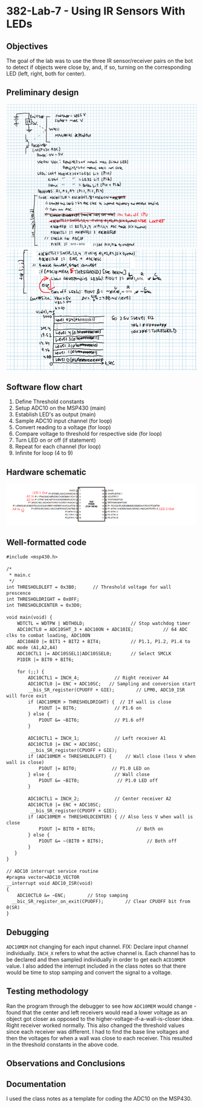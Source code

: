 # 382-Lab-7 - Using IR Sensors With LEDs
## Objectives
The goal of the lab was to use the three IR sensor/receiver pairs on the bot to detect if objects were close by, and, if so, turning on the corresponding LED (left, right, both for center). 
## Preliminary design
![alt text](https://raw.githubusercontent.com/SeanGavan/382-Lab-7/master/Images/Prelab1.PNG "Prelab 1")
![alt text](https://raw.githubusercontent.com/SeanGavan/382-Lab-7/master/Images/Prelab2.PNG "Prelab 2")
## Software flow chart
1) Define Threshold constants
2) Setup ADC10 on the MSP430 (main)
3) Establish LED's as output (main)
4) Sample ADC10 input channel (for loop)
5) Convert reading to a voltage (for loop)
6) Compare voltage to threshold for respective side (for loop)
7) Turn LED on or off (if statement)
8) Repeat for each channel (for loop)
9) Infinite for loop (4 to 9)
## Hardware schematic
![alt text](https://raw.githubusercontent.com/SeanGavan/382-Lab-7/master/Images/Schematic.PNG "Schematic")
## Well-formatted code
```
#include <msp430.h> 

/*
 * main.c
 */
int THRESHOLDLEFT = 0x3B0;		// Threshold voltage for wall prescence
int THRESHOLDRIGHT = 0x0FF;
int THRESHOLDCENTER = 0x3D0;

void main(void) {
    WDTCTL = WDTPW | WDTHOLD;				  // Stop watchdog timer
    ADC10CTL0 = ADC10SHT_3 + ADC10ON + ADC10IE; 		  // 64 ADC clks to combat loading, ADC10ON
    ADC10AE0 |= BIT1 + BIT2 + BIT4;           // P1.1, P1.2, P1.4 to ADC mode (A1,A2,A4)
    ADC10CTL1 |= ADC10SSEL1|ADC10SSEL0;       // Select SMCLK
    P1DIR |= BIT0 + BIT6;

    for (;;) {
    	ADC10CTL1 = INCH_4;				// Right receiver A4
    	ADC10CTL0 |= ENC + ADC10SC;   // Sampling and conversion start
    	__bis_SR_register(CPUOFF + GIE);        // LPM0, ADC10_ISR will force exit
     	if (ADC10MEM > THRESHOLDRIGHT) {  // If wall is close
         	P1OUT |= BIT6;				// P1.6 on
     	} else {
     		P1OUT &= ~BIT6;				// P1.6 off
     	}

    	ADC10CTL1 = INCH_1;				// Left receiver A1
    	ADC10CTL0 |= ENC + ADC10SC;     
    	 __bis_SR_register(CPUOFF + GIE);        
    	if (ADC10MEM < THRESHOLDLEFT) {		// Wall close (less V when wall is close)
    		P1OUT |= BIT0;             // P1.0 LED on
    	} else {						// Wall close
    		P1OUT &= ~BIT0;              // P1.0 LED off
    	}

    	ADC10CTL1 = INCH_2;				// Center receiver A2
    	ADC10CTL0 |= ENC + ADC10SC;
    	 __bis_SR_register(CPUOFF + GIE);       
    	if (ADC10MEM < THRESHOLDCENTER) { // Also less V when wall is close
    		P1OUT |= BIT0 + BIT6;				// Both on
    	} else {
    		P1OUT &= ~(BIT0 + BIT6);				// Both off
    	}
   }
}

// ADC10 interrupt service routine
#pragma vector=ADC10_VECTOR
__interrupt void ADC10_ISR(void)
{
	ADC10CTL0 &= ~ENC;        // Stop samping
  __bic_SR_register_on_exit(CPUOFF);        // Clear CPUOFF bit from 0(SR)
}
```
## Debugging
`ADC10MEM` not changing for each input channel. FIX: Declare input channel individually. `INCH_X` refers to what the active channel is. Each channel has to be declared and then sampled individually in order to get each `ACD10MEM` value. I also added the interrupt included in the class notes so that there would be time to stop samping and convert the signal to a voltage.

## Testing methodology
Ran the program through the debugger to see how `ADC10MEM` would change - found that the center and left receivers would read a lower voltage as an object got closer as opposed to the higher-voltage-if-a-wall-is-closer idea. Right receiver worked normally. This also changed the threshold values since each receiver was different. I had to find the base line voltages and then the voltages for when a wall was close to each receiver. This resulted in the threshold constants in the above code.  

## Observations and Conclusions

## Documentation
I used the class notes as a template for coding the ADC10 on the MSP430.

